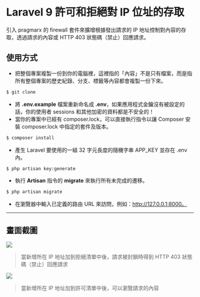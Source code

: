 # Laravel 9 許可和拒絕對 IP 位址的存取

引入 pragmarx 的 firewall 套件來擴增根據發出請求的 IP 地址控制對內容的存取，透過請求的內容或 HTTP 403 狀態碼（禁止）回應請求。

## 使用方式
- 把整個專案複製一份到你的電腦裡，這裡指的「內容」不是只有檔案，而是指所有整個專案的歷史紀錄、分支、標籤等內容都會複製一份下來。
```sh
$ git clone
```
- 將 __.env.example__ 檔案重新命名成 __.env__，如果應用程式金鑰沒有被設定的話，你的使用者 sessions 和其他加密的資料都是不安全的！
- 當你的專案中已經有 composer.lock，可以直接執行指令以讓 Composer 安裝 composer.lock 中指定的套件及版本。
```sh
$ composer install
```
- 產生 Laravel 要使用的一組 32 字元長度的隨機字串 APP_KEY 並存在 .env 內。
```sh
$ php artisan key:generate
```
- 執行 __Artisan__ 指令的 __migrate__ 來執行所有未完成的遷移。
```sh
$ php artisan migrate
```
- 在瀏覽器中輸入已定義的路由 URL 來訪問，例如：http://127.0.0.1:8000。

----

## 畫面截圖
![](https://i.imgur.com/X8ZSIqa.png)
> 當新增所在 IP 地址加到拒絕清單中後，請求被封鎖時得到 HTTP 403 狀態碼（禁止）回應請求

![](https://i.imgur.com/OZV8GZ6.png)
> 當新增所在 IP 地址加到許可清單中後，可以瀏覽請求的內容